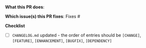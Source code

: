 <!--  Thanks for sending a pull request!  Before submitting:

1. Read our CONTRIBUTING.md guide
2. Rebase your PR if it gets out of sync with master
3. Please do not edit/bump the Chart.yaml "version" field
-->

**What this PR does**:

**Which issue(s) this PR fixes**:
Fixes #<issue number>

**Checklist**
- [ ] `CHANGELOG.md` updated - the order of entries should be `[CHANGE]`, `[FEATURE]`, `[ENHANCEMENT]`, `[BUGFIX]`, `[DEPENDENCY]`
